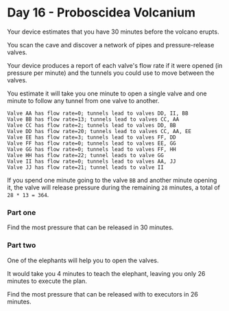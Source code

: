 # Day 16 - Proboscidea Volcanium

Your device estimates that you have 30 minutes before the volcano erupts.

You scan the cave and discover a network of pipes and pressure-release valves.

Your device produces a report of each valve's flow rate if it were opened (in pressure per minute) and the tunnels you could use to move between the valves.

You estimate it will take you one minute to open a single valve and one minute to follow any tunnel from one valve to another.

```
Valve AA has flow rate=0; tunnels lead to valves DD, II, BB
Valve BB has flow rate=13; tunnels lead to valves CC, AA
Valve CC has flow rate=2; tunnels lead to valves DD, BB
Valve DD has flow rate=20; tunnels lead to valves CC, AA, EE
Valve EE has flow rate=3; tunnels lead to valves FF, DD
Valve FF has flow rate=0; tunnels lead to valves EE, GG
Valve GG has flow rate=0; tunnels lead to valves FF, HH
Valve HH has flow rate=22; tunnel leads to valve GG
Valve II has flow rate=0; tunnels lead to valves AA, JJ
Valve JJ has flow rate=21; tunnel leads to valve II
```

If you spend one minute going to the valve `BB` and another minute opening it, the valve will release pressure during the remaining `28` minutes, a total of `28 * 13 = 364`.

### Part one

Find the most pressure that can be released in 30 minutes. 

### Part two

One of the elephants will help you to open the valves.

It would take you 4 minutes to teach the elephant, leaving you only 26 minutes to execute the plan.

Find the most pressure that can be released with to executors in 26 minutes.
